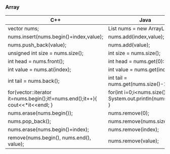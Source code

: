 ### Array

|      C++                                |                  Java                    |             Python          | 
| ----------------------------------------| ---------------------------------------- |-----------------------------|
| vector<int> nums;                       | List<Integer> nums = new ArrayList<>();  |  nums =[]                   |
| nums.insert(nums.begin()+index,value);  | nums.add(index,value);                   |  nums.insert(index,value)   |
|nums.push_back(value);                   | nums.add(value);                         |  nums.append(value)         | 
|unsigned int size = nums.size();         | int size = nums.size();                  |  size = len(nums)           |  
|int head = nums.front();                 | int head = nums.get(0):                  |  head = nums[0];            |
|int value = nums.at(index);              | int value = nums.get(index);             |  value = nums[index]        |    
|int tail = nums.back();                  | int tail = nums.get(nums.size()-1);      |  tail = nums[len(nums)-1]   |    
|for(vector<int>::iterator it=nums.begin();it!=nums.end();it++){ cout<<*it<<endl; }     |for(int i=0;i<nums.size();i++){ System.out.println(nums.get(i); }  |    for val in nums:  print(val)    |
| nums.erase(nums.begin());               | nums.remove(0);                          | nums.pop(0)                 |
| nums.pop_back();                        | nums.remove(nums.size()-1);              | nums.pop()                  |                                                                                               
| nums.erase(nums.begin()+index);         | nums.remove(index);                      | nums.pop(index)             |
| remove(nums.begin(), nums.end(), value);| nums.remove(value);                      | nums.remove(value)          |                                                                                                







